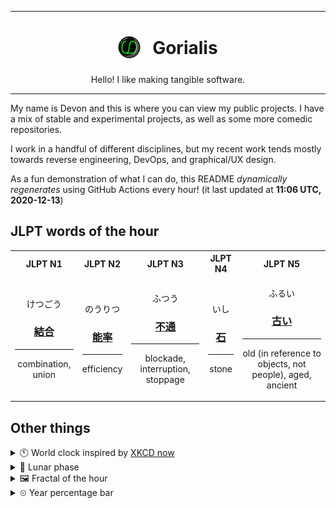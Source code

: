 ***

<h1 align="center">
<sub>
    <img src="readme/resources/avatar.png" height="36">
</sub>
&nbsp;
Gorialis
</h1>
<p align="center">
Hello! I like making tangible software.
</p>

***

My name is Devon and this is where you can view my public projects. I have a mix of stable and experimental projects, as well as some more comedic repositories.

I work in a handful of different disciplines, but my recent work tends mostly towards reverse engineering, DevOps, and graphical/UX design.

As a fun demonstration of what I can do, this README *dynamically regenerates* using GitHub Actions every hour! (it last updated at **11:06 UTC, 2020-12-13**)

<h2>JLPT words of the hour</h2>
<table>
    <tr>
        <th>JLPT N1</th>
        <th>JLPT N2</th>
        <th>JLPT N3</th>
        <th>JLPT N4</th>
        <th>JLPT N5</th>
    </tr>
    <tr>
        <td>
            <p align="center">けつごう</p>
            <h3 align="center"><b><a href="https://jisho.org/search/%E7%B5%90%E5%90%88">結合</a></b></h3>
            <hr>
            <p align="center">combination,<wbr> union</p>
        </td>
        <td>
            <p align="center">のうりつ</p>
            <h3 align="center"><b><a href="https://jisho.org/search/%E8%83%BD%E7%8E%87">能率</a></b></h3>
            <hr>
            <p align="center">efficiency</p>
        </td>
        <td>
            <p align="center">ふつう</p>
            <h3 align="center"><b><a href="https://jisho.org/search/%E4%B8%8D%E9%80%9A">不通</a></b></h3>
            <hr>
            <p align="center">blockade,<wbr> interruption,<wbr> stoppage</p>
        </td>
        <td>
            <p align="center">いし</p>
            <h3 align="center"><b><a href="https://jisho.org/search/%E7%9F%B3">石</a></b></h3>
            <hr>
            <p align="center">stone</p>
        </td>
        <td>
            <p align="center">ふるい</p>
            <h3 align="center"><b><a href="https://jisho.org/search/%E5%8F%A4%E3%81%84">古い</a></b></h3>
            <hr>
            <p align="center">old (in reference to objects,<wbr> not people),<wbr> aged,<wbr> ancient</p>
        </td>
    </tr>
</table>

<h2>Other things</h2>
<details>
<summary>🕚  World clock inspired by <a href="https://xkcd.com/now">XKCD now</a></summary>

> <img src="generated/now.png" width="512">

</details>
<details>
<summary>🌙 Lunar phase</summary>

The moon is approximately 97.93% through its phase ().

</details>
<details>
<summary>&#x1f5bc; Fractal of the hour</summary>

> <img src="generated/fractal.png" width="512">

</details>
<details>
<summary>&#x23f2; Year percentage bar</summary>
<pre><code>2020 [██████████████████▁▁] 94.94%</code></pre>
</details>
